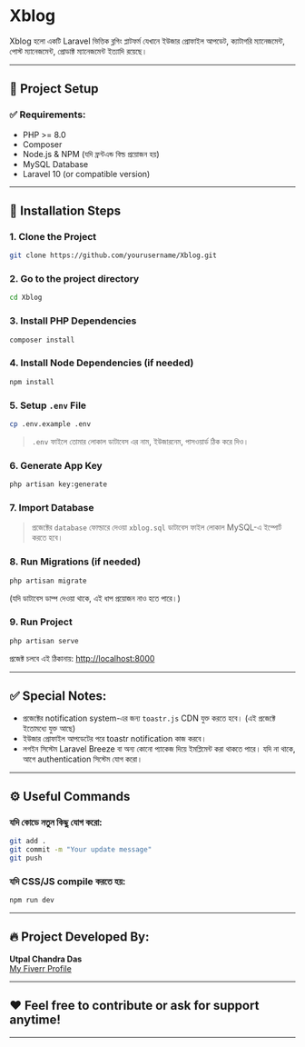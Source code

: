 
# Xblog

Xblog হলো একটি Laravel ভিত্তিক ব্লগিং প্লাটফর্ম যেখানে ইউজার প্রোফাইল আপডেট, ক্যাটাগরি ম্যানেজমেন্ট, পোস্ট ম্যানেজমেন্ট, প্রোডাক্ট ম্যানেজমেন্ট ইত্যাদি রয়েছে।

---

## 📂 Project Setup

### ✅ Requirements:
- PHP >= 8.0
- Composer
- Node.js & NPM (যদি ফ্রন্টএন্ড বিল্ড প্রয়োজন হয়)
- MySQL Database
- Laravel 10 (or compatible version)

---

## 🚀 Installation Steps

### 1. Clone the Project
```bash
git clone https://github.com/yourusername/Xblog.git
```

### 2. Go to the project directory
```bash
cd Xblog
```

### 3. Install PHP Dependencies
```bash
composer install
```

### 4. Install Node Dependencies (if needed)
```bash
npm install
```

### 5. Setup `.env` File
```bash
cp .env.example .env
```
> `.env` ফাইলে তোমার লোকাল ডাটাবেস এর নাম, ইউজারনেম, পাসওয়ার্ড ঠিক করে দিও।

### 6. Generate App Key
```bash
php artisan key:generate
```

### 7. Import Database
> প্রজেক্টের `database` ফোল্ডারে দেওয়া `xblog.sql` ডাটাবেস ফাইল লোকাল MySQL-এ ইম্পোর্ট করতে হবে।

### 8. Run Migrations (if needed)
```bash
php artisan migrate
```
(যদি ডাটাবেস ডাম্প দেওয়া থাকে, এই ধাপ প্রয়োজন নাও হতে পারে।)

### 9. Run Project
```bash
php artisan serve
```
প্রজেক্ট চলবে এই ঠিকানায়: [http://localhost:8000](http://localhost:8000)

---

## ✅ Special Notes:
- প্রজেক্টের notification system-এর জন্য `toastr.js` CDN যুক্ত করতে হবে। (এই প্রজেক্টে ইতোমধ্যে যুক্ত আছে)
- ইউজার প্রোফাইল আপডেটের পরে toastr notification কাজ করবে।
- লগইন সিস্টেম Laravel Breeze বা অন্য কোনো প্যাকেজ দিয়ে ইমপ্লিমেন্ট করা থাকতে পারে। যদি না থাকে, আগে authentication সিস্টেম যোগ করো।

---

## ⚙️ Useful Commands

### যদি কোডে নতুন কিছু যোগ করো:
```bash
git add .
git commit -m "Your update message"
git push
```

### যদি CSS/JS compile করতে হয়:
```bash
npm run dev
```

---

## 🔥 Project Developed By:
**Utpal Chandra Das**  
[My Fiverr Profile](https://www.fiverr.com/s/kLjBl4A)

---

## ❤️ Feel free to contribute or ask for support anytime!

---